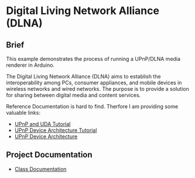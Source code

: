 ﻿# Digital Living Network Alliance (DLNA)


## Brief

This example demonstrates the process of running a UPnP/DLNA media renderer in Arduino.

The Digital Living Network Alliance (DLNA) aims to establish the interoperability among PCs, consumer appliances, and mobile devices in wireless networks and wired networks. The purpose is to provide a solution for sharing between digital media and content services.

Reference Documentation is hard to find. Therfore I am providing some valuable links:

- [UPnP and UDA Tutorial](https://upnp.org/resources/documents/UPnP_UDA_tutorial_July2014.pdf)
- [UPnP Device Architecture Tutorial](
https://embeddedinn.wordpress.com/tutorials/upnp-device-architecture/)
- [UPnP Device Architecture](http://www.upnp.org/specs/arch/UPnP-arch-DeviceArchitecture-v1.1.pdf)


## Project Documentation

- [Class Documentation](https://pschatzmann.github.io/arduino-dlna-server/docs/html/annotated.html)